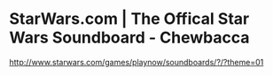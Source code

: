 <!--
id: 194898210
link: http://kevinisom.info/post/194898210/starwars-com-the-offical-star-wars-soundboard
slug: starwars-com-the-offical-star-wars-soundboard
date: Wed Sep 23 2009 22:55:39 GMT+1200 (NZST)
raw: {"blog_name":"kevinisom","id":194898210,"post_url":"http://kevinisom.info/post/194898210/starwars-com-the-offical-star-wars-soundboard","slug":"starwars-com-the-offical-star-wars-soundboard","type":"link","date":"2009-09-23 10:55:39 GMT","timestamp":1253703339,"state":"published","format":"html","reblog_key":"wJGjmqg8","tags":[],"short_url":"http://tmblr.co/Zw68YyBdUaY","highlighted":[],"feed_item":"http://www.starwars.com/games/playnow/soundboards/#/?theme=01","from_feed_id":"650234","note_count":0,"title":"StarWars.com | The Offical Star Wars Soundboard - Chewbacca","url":"http://www.starwars.com/games/playnow/soundboards/?/?theme=01","description":""}
publish: 2009-09-023
tags: 
title: StarWars.com | The Offical Star Wars Soundboard - Chewbacca
-->


StarWars.com | The Offical Star Wars Soundboard - Chewbacca
===========================================================

<http://www.starwars.com/games/playnow/soundboards/?/?theme=01>


